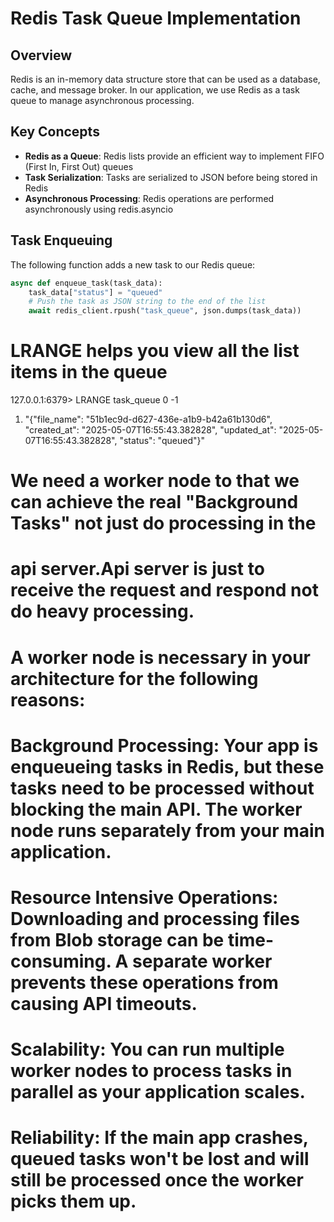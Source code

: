# Redis Task Queue Implementation

## Overview
Redis is an in-memory data structure store that can be used as a database, cache, and message broker. In our application, we use Redis as a task queue to manage asynchronous processing.

## Key Concepts
- **Redis as a Queue**: Redis lists provide an efficient way to implement FIFO (First In, First Out) queues
- **Task Serialization**: Tasks are serialized to JSON before being stored in Redis
- **Asynchronous Processing**: Redis operations are performed asynchronously using redis.asyncio

## Task Enqueuing
The following function adds a new task to our Redis queue:

```python
async def enqueue_task(task_data):
    task_data["status"] = "queued"
    # Push the task as JSON string to the end of the list
    await redis_client.rpush("task_queue", json.dumps(task_data))
```

# LRANGE helps you view all the list items in the queue
127.0.0.1:6379> LRANGE task_queue 0 -1
1) "{\"file_name\": \"51b1ec9d-d627-436e-a1b9-b42a61b130d6\", \"created_at\": \"2025-05-07T16:55:43.382828\", \"updated_at\": \"2025-05-07T16:55:43.382828\", \"status\": \"queued\"}"

# We need a worker node to that we can achieve the real "Background Tasks" not just do processing in the 
# api server.Api server is just to receive the request and respond not do heavy processing.

# A worker node is necessary in your architecture for the following reasons:

# Background Processing: Your app is enqueueing tasks in Redis, but these tasks need to be processed without blocking the main API. The worker node runs separately from your main application.
# Resource Intensive Operations: Downloading and processing files from Blob storage can be time-consuming. A separate worker prevents these operations from causing API timeouts.
# Scalability: You can run multiple worker nodes to process tasks in parallel as your application scales.
# Reliability: If the main app crashes, queued tasks won't be lost and will still be processed once the worker picks them up.
